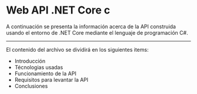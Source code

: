 # Web API .NET Core c

A continuación se presenta la información acerca de la API construida usando el entorno de .NET Core mediante el lenguaje de programación C#.

------------
El contenido del archivo se dividirá en los siguientes items:

- Introducción
- Técnologias usadas
- Funcionamiento de la API
- Requisitos para levantar la API
- Conclusiones
